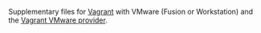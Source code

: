 Supplementary files for [Vagrant](https://www.vagrantup.com) with VMware (Fusion or Workstation) and the [Vagrant VMware provider](https://www.vagrantup.com/vmware/index.html).
